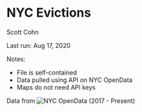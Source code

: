 # NYC Evictions 

Scott Cohn

Last run: Aug 17, 2020

Notes:
  - File is self-contained
  - Data pulled using API on NYC OpenData
  - Maps do not need API keys


Data from ![NYC OpenData](https://data.cityofnewyork.us/City-Government/Evictions/6z8x-wfk4) (2017 - Present)
